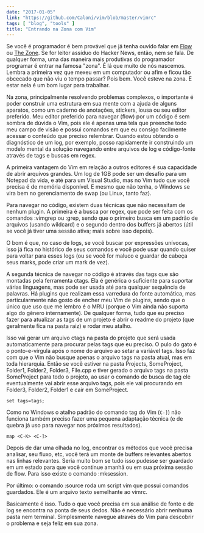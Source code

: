```yaml
---
date: "2017-01-05"
link: "https://github.com/Caloni/vim/blob/master/vimrc"
tags: [ "blog", "tools" ]
title: "Entrando na Zona com Vim"
---
```

Se você é programador é bem provável que já tenha ouvido falar em [Flow] ou [The Zone]. Se for leitor assíduo do Hacker News, então, nem se fala. De qualquer forma, uma das maneira mais produtivas do programador programar é entrar na famosa "zona". É lá que muito de nós nascemos. Lembra a primeira vez que mexeu em um computador ou afim e ficou tão obcecado que não viu o tempo passar? Pois bem. Você esteve na zona. E estar nela é um bom lugar para trabalhar.

Na zona, principalmente resolvendo problemas complexos, o importante é poder construir uma estrutura em sua mente com a ajuda de alguns aparatos, como um caderno de anotações, stickers, lousa ou seu editor preferido. Meu editor preferido para navegar (flow) por um código é sem sombra de dúvida o Vim, pois ele é apenas uma tela que preenche todo meu campo de visão e possui comandos em que eu consigo facilmente acessar o conteúdo que preciso relembrar. Quando estou obtendo o diagnóstico de um log, por exemplo, posso rapidamente ir construindo um modelo mental da solução navegando entre arquivos de log e código-fonte através de tags e buscas em regex.

A primeira vantagem do Vim em relação a outros editores é sua capacidade de abrir arquivos grandes. Um log de 1GB pode ser um desafio para um Notepad da vida, e até para um Visual Studio, mas no Vim tudo que você precisa é de memória disponível. E mesmo que não tenha, o Windows se vira bem no gerenciamento de swap (ou Linux, tanto faz).

Para navegar no código, existem duas técnicas que não necessitam de nenhum plugin. A primeira é a busca por regex, que pode ser feita com os comandos :vimgrep ou :grep, sendo que o primeiro busca em um padrão de arquivos (usando wildcard) e o segundo dentro dos buffers já abertos (útil se você já tiver uma sessão ativa; mais sobre isso depois).

O bom é que, no caso de logs, se você buscar por expressões unívocas, isso já fica no histórico de seus comandos e você pode usar quando quiser para voltar para esses logs (ou se você for maluco e guardar de cabeça seus marks, pode criar um mark de vez).

A segunda técnica de navegar no código é através das tags que são montadas pela ferramenta ctags. Ela é genérica o suficiente para suportar várias linguagens, mas pode ser usada até para qualquer sequência de palavras. Há plugins que realizam essa varredura do fonte automática, mas particularmente não gosto de encher meu Vim de plugins, sendo que o único que uso que me lembro é o MRU (porque o Vim ainda não suporta algo do gênero internamente). De qualquer forma, tudo que eu preciso fazer para atualizar as tags de um projeto é abrir o readme do projeto (que geralmente fica na pasta raiz) e rodar meu atalho.

Isso vai gerar um arquivo ctags na pasta do projeto que será usada automaticamente para procurar pelas tags que eu preciso. O pulo do gato é o ponto-e-vírgula após o nome do arquivo ao setar a variável tags. Isso faz com que o Vim não busque apenas o arquivo tags na pasta atual, mas em toda hierarquia. Então se você estiver na pasta Projects, SomeProject, Folder1, Folder2, Folder3, File.cpp e tiver gerado o arquivo tags na pasta SomeProject para todo o projeto, ao usar o comando de busca de tag ele eventualmente vai abrir esse arquivo tags, pois ele vai procurando em Folder3, Folder2, Folder1 e cair em SomeProject.

    set tags=tags;

Como no Windows o atalho padrão do comando tag do Vim (`C-]`) não funciona também preciso fazer uma pequena adaptação técnica (e de quebra já uso para navegar nos próximos resultados).

    map <C-K> <C-]>

Depois de dar uma olhada no log, encontrar os métodos que você precisa analisar, seu fluxo, etc, você terá um monte de buffers relevantes abertos nas linhas relevantes. Seria muito bom se tudo isso pudesse ser guardado em um estado para que você continue amanhã ou em sua próxima sessão de flow. Para isso existe o comando :mksession.

Por último: o comando :source roda um script vim que possui comandos guardados. Ele é um arquivo texto semelhante ao vimrc.

Basicamente é isso. Tudo o que você precisa em sua análise de fonte e de log se encontra na ponta de seus dedos. Não é necessário abrir nenhuma pasta nem terminal. Simplesmente navegue através do Vim para descobrir o problema e seja feliz em sua zona.

[Flow]: https://en.wikipedia.org/wiki/Flow(psychology)
[The Zone]: https://hn.algolia.com/?query=the%20zone
